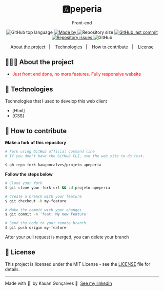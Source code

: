 <h1 align="center">
	<!-- <img alt="Logo" src=".github/logo.png" width="200px" /> -->
  🅰peperia 
</h1>

<p align="center">Front-end</p>

<p align="center">
  <img alt="GitHub top language" src="https://img.shields.io/github/languages/top/kaugoncalves/readme-template">

  <a href="https://www.linkedin.com/in/kauan-gonçalves-3323501b6/">
    <img alt="Made by" src="https://img.shields.io/badge/made%20by-Kauan%20Gonçalves-gree">
  </a>
  
  <img alt="Repository size" src="https://img.shields.io/github/repo-size/kaugoncalves/readme-template">
  
  <a href="https://github.com/kaugoncalves/readme-template/commits/master">
    <img alt="GitHub last commit" src="https://img.shields.io/github/last-commit/kaugoncalves/readme-template">
  </a>
  
  <a href="https://github.com/kaugoncalves/readme-template/issues">
    <img alt="Repository issues" src="https://img.shields.io/github/issues/kaugoncalves/readme-template">
  </a>
  
  <img alt="GitHub" src="https://img.shields.io/github/license/kaugoncalves/readme-template">
</p>

<p align="center">
  <a href="#-about-the-project">About the project</a>&nbsp;&nbsp;&nbsp;|&nbsp;&nbsp;&nbsp;
  <a href="#-technologies">Technologies</a>&nbsp;&nbsp;&nbsp;|&nbsp;&nbsp;&nbsp;
  <a href="#-how-to-contribute">How to contribute</a>&nbsp;&nbsp;&nbsp;|&nbsp;&nbsp;&nbsp;
  <a href="#-license">License</a>
</p>

## 👨🏻‍💻 About the project

- <p style="color: red;">Just front end done, no more features. Fully responsive website</p>

## 🚀 Technologies

Technologies that I used to develop this web client

- [Html]
- [CSS]


## 🤔 How to contribute

**Make a fork of this repository**

```bash
# Fork using GitHub official command line
# If you don't have the GitHub CLI, use the web site to do that.

$ gh repo fork kaugoncalves/projeto-apeperia
```

**Follow the steps below**

```bash
# Clone your fork
$ git clone your-fork-url && cd projeto-apeperia

# Create a branch with your feature
$ git checkout -b my-feature

# Make the commit with your changes
$ git commit -m 'feat: My new feature'

# Send the code to your remote branch
$ git push origin my-feature
```

After your pull request is merged, you can delete your branch

## 📝 License

This project is licensed under the MIT License - see the [LICENSE](LICENSE) file for details.

---

Made with 💜 &nbsp;by Kauan Gonçalves 👋 &nbsp;[See my linkedin](https://www.linkedin.com/in/kauan-gonçalves-3323501b6/)

